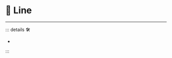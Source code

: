 # 🔻 <via>Line</via>

---

<!-- =================================================== -->
<!-- =================================================== -->
<!-- =================================================== -->
<!-- =================================================== -->
<!-- =================================================== -->
::: details 🛠

-

:::